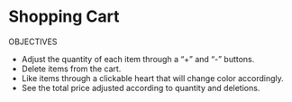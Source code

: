 # Shopping Cart

OBJECTIVES

- Adjust the quantity of each item through a “+” and “-” buttons.
- Delete items from the cart.
- Like items through a clickable heart that will change color accordingly.
- See the total price adjusted according to quantity and deletions.
